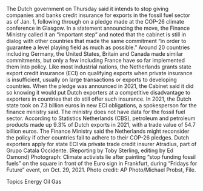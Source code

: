 The Dutch government on Thursday said it intends to stop giving companies and banks credit insurance for exports in the fossil fuel sector as of Jan. 1, following through on a pledge made at the COP-26 climate conference in Glasgow.
In a statement announcing the move, the Finance Ministry called it an “important step” and noted that the cabinet is still in dialog with other countries that made the same commitment “in order to guarantee a level playing field as much as possible.”
Around 20 countries including Germany, the United States, Britain and Canada made similar commitments, but only a few including France have so far implemented them into policy.
Like most industrial nations, the Netherlands grants state export credit insurance (ECI) on qualifying exports when private insurance is insufficient, usually on large transactions or exports to developing countries.
When the pledge was announced in 2021, the Cabinet said it did so knowing it would put Dutch exporters at a competitive disadvantage to exporters in countries that do still offer such insurance.
In 2021, the Dutch state took on 7.3 billion euros in new ECI obligations, a spokesperson for the finance ministry said. The ministry does not have data for the fossil fuel sector.
According to Statistics Netherlands (CBS), petroleum and petroleum products made up 9.3% of Dutch exports in 2021, with a trade value of 54.7 billion euros.
The Finance Ministry said the Netherlands might reconsider the policy if other countries fail to adhere to their COP-26 pledges.
Dutch exporters apply for state ECI via private trade credit insurer Atradius, part of Grupo Catala Occidente.
(Reporting by Toby Sterling, editing by Ed Osmond)
Photograph: Climate activists lie after painting “stop funding fossil fuels” on the square in front of the Euro sign in Frankfurt, during “Fridays for Future” event, on Oct. 29, 2021. Photo credit: AP Photo/Michael Probst, File.

Topics
Energy
Oil Gas
